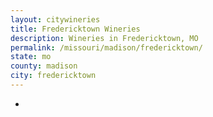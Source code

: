 ```yaml
---
layout: citywineries
title: Fredericktown Wineries
description: Wineries in Fredericktown, MO
permalink: /missouri/madison/fredericktown/
state: mo
county: madison
city: fredericktown
---
```

-
